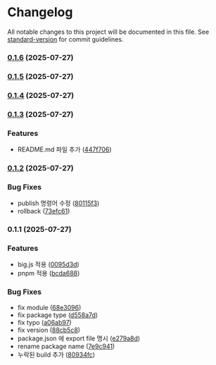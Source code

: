 # Changelog

All notable changes to this project will be documented in this file. See [standard-version](https://github.com/conventional-changelog/standard-version) for commit guidelines.

### [0.1.6](https://github.com/recordar/floating-point-number-utils/compare/v0.1.5...v0.1.6) (2025-07-27)

### [0.1.5](https://github.com/recordar/floating-point-number-utils/compare/v0.1.4...v0.1.5) (2025-07-27)

### [0.1.4](https://github.com/recordar/floating-point-number-utils/compare/v0.1.3...v0.1.4) (2025-07-27)

### [0.1.3](https://github.com/recordar/floating-point-number-utils/compare/v0.1.2...v0.1.3) (2025-07-27)


### Features

* README.md 파일 추가 ([447f706](https://github.com/recordar/floating-point-number-utils/commit/447f7065403d0e89198c388681dad10a3121ef57))

### [0.1.2](https://github.com/recordar/floating-point-number-utils/compare/v0.1.1...v0.1.2) (2025-07-27)


### Bug Fixes

* publish 명령어 수정 ([80115f3](https://github.com/recordar/floating-point-number-utils/commit/80115f33965e993cf926b6a7a826597c25182b5a))
* rollback ([73efc61](https://github.com/recordar/floating-point-number-utils/commit/73efc61b2c4ccfbb0db5568b236f674a9ba9ddf2))

### 0.1.1 (2025-07-27)


### Features

* big.js 적용 ([0095d3d](https://github.com/recordar/floating-point-number-utils/commit/0095d3d090dce88af740d225b7d71ebe7910d697))
* pnpm 적용 ([bcda688](https://github.com/recordar/floating-point-number-utils/commit/bcda688c1f13bae81a5bc0397df0b8b5426d8418))


### Bug Fixes

* fix module ([68e3096](https://github.com/recordar/floating-point-number-utils/commit/68e3096b7a37c8988698a22a7046c96d042dbf6d))
* fix package type ([d558a7d](https://github.com/recordar/floating-point-number-utils/commit/d558a7d2fc1c5fe7ce97ef8e2e893885069e3fe2))
* fix typo ([a06ab97](https://github.com/recordar/floating-point-number-utils/commit/a06ab97b677f9b601b062ab98a609afd6bdbf5a9))
* fix version ([88cb5c8](https://github.com/recordar/floating-point-number-utils/commit/88cb5c855ed2299417fe7d13dd9933f8a41964d4))
* package.json 에 export file 명시 ([e279a8d](https://github.com/recordar/floating-point-number-utils/commit/e279a8d6342230a66601af63bc8fe51b87f893af))
* rename package name ([7e9c941](https://github.com/recordar/floating-point-number-utils/commit/7e9c9419b805c8f9d13d6c6df96e825d45abdab8))
* 누락된 build 추가 ([80934fc](https://github.com/recordar/floating-point-number-utils/commit/80934fcbf5b3a6feb7bea615881c8163f154a3d5))
